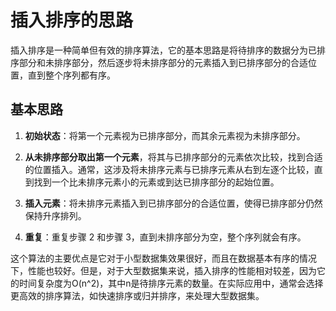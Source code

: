 # 插入排序的思路

插入排序是一种简单但有效的排序算法，它的基本思路是将待排序的数据分为已排序部分和未排序部分，然后逐步将未排序部分的元素插入到已排序部分的合适位置，直到整个序列都有序。

## 基本思路

1. **初始状态**：将第一个元素视为已排序部分，而其余元素视为未排序部分。

2. **从未排序部分取出第一个元素**，将其与已排序部分的元素依次比较，找到合适的位置插入。通常，这涉及将未排序元素与已排序元素从右到左逐个比较，直到找到一个比未排序元素小的元素或到达已排序部分的起始位置。

3. **插入元素**：将未排序元素插入到已排序部分的合适位置，使得已排序部分仍然保持升序排列。

4. **重复**：重复步骤 2 和步骤 3，直到未排序部分为空，整个序列就会有序。

这个算法的主要优点是它对于小型数据集效果很好，而且在数据基本有序的情况下，性能也较好。但是，对于大型数据集来说，插入排序的性能相对较差，因为它的时间复杂度为O(n^2)，其中n是待排序元素的数量。在实际应用中，通常会选择更高效的排序算法，如快速排序或归并排序，来处理大型数据集。